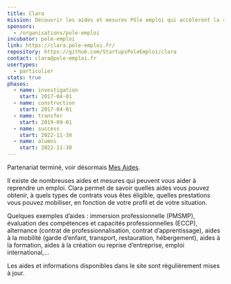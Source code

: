 ```yaml
---
title: Clara
mission: Découvrir les aides et mesures Pôle emploi qui accélèrent la reprise d'activité
sponsors:
  - /organisations/pole-emploi
incubator: pole-emploi
link: https://clara.pole-emploi.fr/
repository: https://github.com/StartupsPoleEmploi/clara
contact: clara@pole-emploi.fr
usertypes:
  - particulier
stats: true
phases:
  - name: investigation
    start: 2017-04-01
  - name: construction
    start: 2017-04-01
  - name: transfer
    start: 2019-09-01
  - name: success
    start: 2022-11-30
  - name: alumni
    start: 2022-11-30
---
```

Partenariat terminé, voir désormais [Mes Aides](https://beta.gouv.fr/startups/mes.aides.html).

Il existe de nombreuses aides et mesures qui peuvent vous aider à reprendre un emploi. Clara permet de savoir quelles aides vous pouvez obtenir, à quels types de contrats vous êtes éligible, quelles prestations vous pouvez mobiliser, en fonction de votre profil et de votre situation.

Quelques exemples d’aides : immersion professionnelle (PMSMP), évaluation des compétences et capacités professionnelles (ECCP), alternance (contrat de professionnalisation, contrat d’apprentissage), aides à la mobilité (garde d’enfant, transport, restauration, hébergement), aides à la formation, aides à la création ou reprise d’entreprise, emploi international,…

Les aides et informations disponibles dans le site sont régulièrement mises à jour. 
